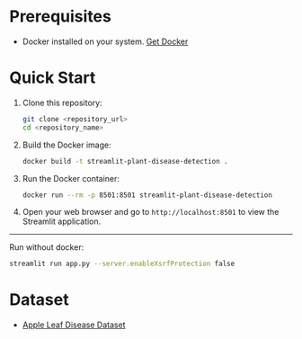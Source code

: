 # Prerequisites

- Docker installed on your system. [Get Docker](https://docs.docker.com/get-docker/)

# Quick Start

1. Clone this repository:

   ```bash
   git clone <repository_url>
   cd <repository_name>
   ```

2. Build the Docker image:

   ```bash
   docker build -t streamlit-plant-disease-detection .
   ```

3. Run the Docker container:

   ```bash
   docker run --rm -p 8501:8501 streamlit-plant-disease-detection
   ```

4. Open your web browser and go to `http://localhost:8501` to view the Streamlit application.

---

Run without docker:

```bash
streamlit run app.py --server.enableXsrfProtection false
```

# Dataset

- [Apple Leaf Disease Dataset](https://www.kaggle.com/datasets/vipoooool/new-plant-diseases-dataset)
